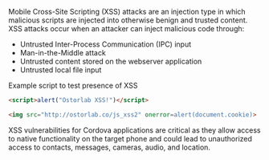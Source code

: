 Mobile Cross-Site Scripting (XSS) attacks are an injection type in which malicious scripts are injected into otherwise benign and trusted content. XSS attacks occur when an attacker can inject malicious code through:

*   Untrusted Inter-Process Communication (IPC) input
*   Man-in-the-Middle attack
*   Untrusted content stored on the webserver application
*   Untrusted local file input

Example script to test presence of XSS

```html
<script>alert("Ostorlab XSS!")</script>
```

```html
<img src="http://ostorlab.co/js_xss2" onerror=alert(document.cookie)>
```

XSS vulnerabilities for Cordova applications are critical as they allow access to native functionality on the target
phone and could lead to unauthorized access to contacts, messages, cameras, audio, and location.

